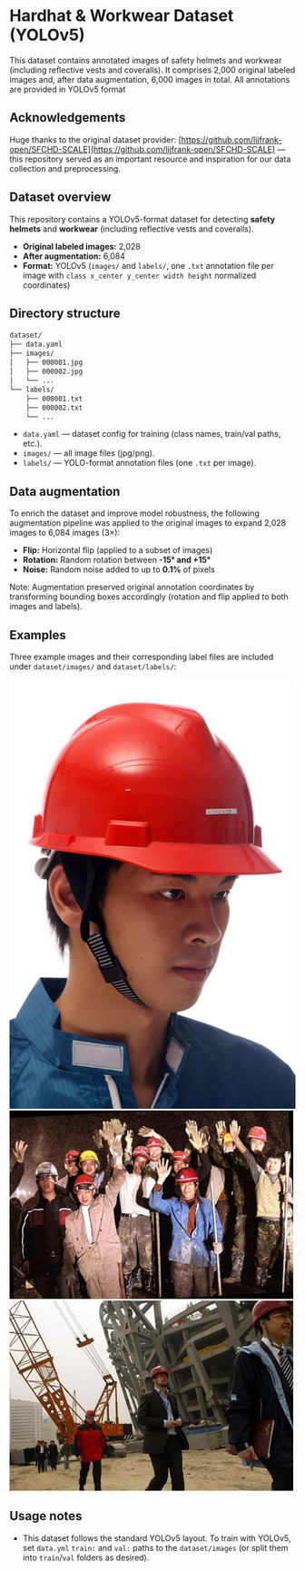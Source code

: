 # Hardhat & Workwear Dataset (YOLOv5)

This dataset contains annotated images of safety helmets and workwear (including reflective vests and coveralls). It comprises 2,000 original labeled images and, after data augmentation, 6,000 images in total. All annotations are provided in YOLOv5 format

## Acknowledgements

Huge thanks to the original dataset provider: [https://github.com/lijfrank-open/SFCHD-SCALE](https://github.com/lijfrank-open/SFCHD-SCALE) — this repository served as an important resource and inspiration for our data collection and preprocessing.


## Dataset overview

This repository contains a YOLOv5-format dataset for detecting **safety helmets** and **workwear** (including reflective vests and coveralls).

* **Original labeled images:** 2,028
* **After augmentation:** 6,084
* **Format:** YOLOv5 (`images/` and `labels/`, one `.txt` annotation file per image with `class x_center y_center width height` normalized coordinates)


## Directory structure

```
dataset/
├── data.yaml
├── images/
│   ├── 000001.jpg
│   ├── 000002.jpg
│   └── ...
└── labels/
    ├── 000001.txt
    ├── 000002.txt
    └── ...
```

* `data.yaml` — dataset config for training (class names, train/val paths, etc.).
* `images/` — all image files (jpg/png).
* `labels/` — YOLO-format annotation files (one `.txt` per image).


## Data augmentation

To enrich the dataset and improve model robustness, the following augmentation pipeline was applied to the original images to expand 2,028 images to 6,084 images (3×):

* **Flip:** Horizontal flip (applied to a subset of images)
* **Rotation:** Random rotation between **-15° and +15°**
* **Noise:** Random noise added to up to **0.1%** of pixels

Note: Augmentation preserved original annotation coordinates by transforming bounding boxes accordingly (rotation and flip applied to both images and labels).


## Examples

Three example images and their corresponding label files are included under `dataset/images/` and `dataset/labels/`:

![Example 1](dataset/train/images/000000_jpg.rf.ff634dadb58389cde19296d11ab68a4d.jpg)
![Example 2](dataset/train/images/000002_jpg.rf.fc1bf83b31577e5ec1f14a796ca3bd13.jpg)
![Example 3](dataset/train/images/000006_jpg.rf.46385a5d07e5b5342506eed2f9b32d44.jpg)

## Usage notes

* This dataset follows the standard YOLOv5 layout. To train with YOLOv5, set `data.yml` `train:` and `val:` paths to the `dataset/images` (or split them into `train`/`val` folders as desired).



